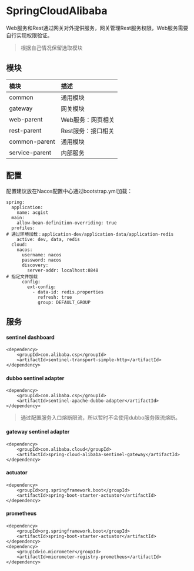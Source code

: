 # SpringCloudAlibaba

Web服务和Rest通过网关对外提供服务，网关管理Rest服务权限，Web服务需要自行实现权限验证。

> 根据自己情况保留选取模块

## 模块

|模块|描述|
|:-|:-|
|common|通用模块|
|gateway|网关模块|
|web-parent|Web服务：网页相关|
|rest-parent|Rest服务：接口相关|
|common-parent|通用模块|
|service-parent|内部服务|

## 配置

配置建议放在Nacos配置中心通过bootstrap.yml加载：

```
spring:
  application:
    name: acgist
  main:
    allow-bean-definition-overriding: true
  profiles:
# 通过环境加载：application-dev/application-data/application-redis
    active: dev, data, redis
  cloud:
    nacos:
      username: nacos
      password: nacos
      discovery:
        server-addr: localhost:8848
# 指定文件加载
      config:
        ext-config:
          - data-id: redis.properties
            refresh: true
            group: DEFAULT_GROUP
```

## 服务

#### sentinel dashboard

```
<dependency>
	<groupId>com.alibaba.csp</groupId>
	<artifactId>sentinel-transport-simple-http</artifactId>
</dependency>
```

#### dubbo sentinel adapter

```
<dependency>
	<groupId>com.alibaba.csp</groupId>
	<artifactId>sentinel-apache-dubbo-adapter</artifactId>
</dependency>
```

> 通过配置服务入口熔断限流，所以暂时不会使用dubbo服务限流熔断。

#### gateway sentinel adapter

```
<dependency>
	<groupId>com.alibaba.cloud</groupId>
	<artifactId>spring-cloud-alibaba-sentinel-gateway</artifactId>
</dependency>
```

#### actuator

```
<dependency>
	<groupId>org.springframework.boot</groupId>
	<artifactId>spring-boot-starter-actuator</artifactId>
</dependency>
```

#### prometheus

```
<dependency>
	<groupId>org.springframework.boot</groupId>
	<artifactId>spring-boot-starter-actuator</artifactId>
</dependency>
<dependency>
	<groupId>io.micrometer</groupId>
	<artifactId>micrometer-registry-prometheus</artifactId>
</dependency>
```
